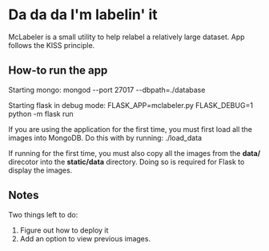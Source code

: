 # Da da da I'm labelin' it

McLabeler is a small utility to help relabel a relatively large dataset. App follows the KISS principle.

## How-to run the app

Starting mongo:
mongod --port 27017 --dbpath=./database

Starting flask in debug mode:
FLASK_APP=mclabeler.py FLASK_DEBUG=1 python -m flask run

If you are using the application for the first time, you must first load all the images into MongoDB. Do this with by running:
./load_data

If running for the first time, you must also copy all the images from the **data/** direcotor into the **static/data** directory. Doing so is required for Flask to display the images.

## Notes

Two things left to do:
1. Figure out how to deploy it
2. Add an option to view previous images.
